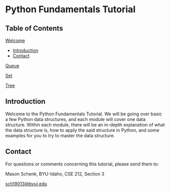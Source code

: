 # **Python Fundamentals Tutorial**

## Table of Contents
[Welcome](0-welcome.md)
* [Introduction](#introduction)
* [Contact](#contact)

[Queue](1-queue.md)

[Set](2-set.md)

[Tree](3-tree.md)

## Introduction
Welcome to the Python Fundamentals Tutorial. We will be going over basic a few Python data structures, and each module will cover one data structure. Within each module, there will be an in-depth explanation of what the data structure is, how to apply the said structure in Python, and some examples for you to try to master the data structure.

## Contact
For questions or comments concerning this tutorial, please send them to:

Mason Schenk, BYU-Idaho, CSE 212, Section 3

sch19013@byui.edu